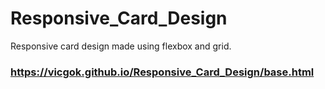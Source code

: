 ﻿# Responsive_Card_Design
Responsive card design made using flexbox and grid.
### https://vicgok.github.io/Responsive_Card_Design/base.html
